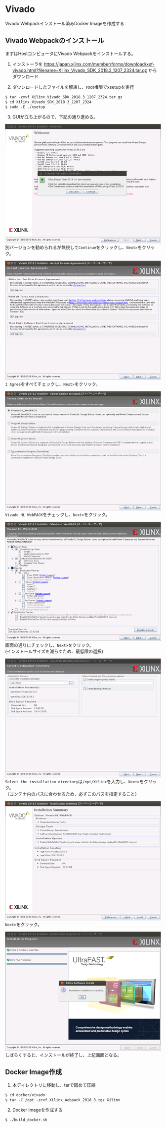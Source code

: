 # Vivado
Vivado Webpackインストール済みDocker Imageを作成する
## Vivado Webpackのインストール
まずはHostコンピュータにVivado Webpackをインストールする。

1. インストーラを
<https://japan.xilinx.com/member/forms/download/xef-vivado.html?filename=Xilinx_Vivado_SDK_2018.3_1207_2324.tar.gz>
からダウンロード

2. ダウンロードしたファイルを解凍し、root権限でxsetupを実行
```
$ tar -zxvf Xilinx_Vivado_SDK_2018.3_1207_2324.tar.gz
$ cd Xilinx_Vivado_SDK_2018.3_1207_2324
$ sudo -E ./xsetup
```

3. GUIが立ち上がるので、下記の通り進める。

![Welcome](docs/vivado_install_1.png)
別バージョンを勧められるが無視して`Continue`をクリックし、`Next>`をクリック。

![License Agreements](docs/vivado_install_2.png)
`I Agree`をすべてチェックし、`Next>`をクリック。

![Select Edition](docs/vivado_install_3.png)
`Vivado HL WebPACK`をチェックし、`Next>`をクリック。

![Select Item](docs/vivado_install_4.png)
画面の通りにチェックし、`Next>`をクリック。  
(インストールサイズを減らすため、最低限の選択)

![Select Directory](docs/vivado_install_5.png)
`Select the installation directory`は`/opt/Xilinx`を入力し、`Next>`をクリック。  
（コンテナ内のパスに合わせるため、必ずこのパスを指定すること）

![Installation Summary](docs/vivado_install_6.png)
`Next>`をクリック。

![Installation Finish](docs/vivado_install_7.png)
しばらくすると、インストールが終了し、上記画面となる。

## Docker Image作成
1. 本ディレクトリに移動し、tarで固めて圧縮
```
$ cd docker/vivado
$ tar -C /opt -zcvf Xilinx_Webpack_2018_3.tgz Xilinx
```

2. Docker Imageを作成する
```
$ ./build_docker.sh
```
